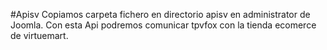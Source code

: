 #Apisv
Copiamos carpeta fichero en directorio apisv en administrator de Joomla.
Con esta Api podremos comunicar tpvfox con la tienda ecomerce de virtuemart.
